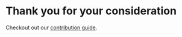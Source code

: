 # Thank you for your consideration

Checkout out our [contribution guide](https://apiato.io/docs/prologue/contribution-guide).
